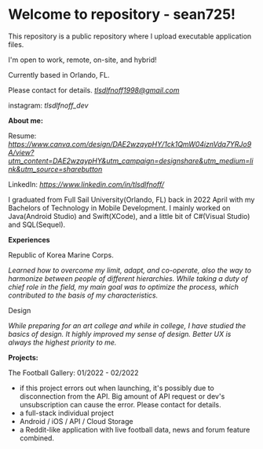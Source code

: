 # Welcome to repository - sean725!

This repository is a public repository where I upload executable application files.

I'm open to work, remote, on-site, and hybrid!

Currently based in Orlando, FL.

Please contact for details.
*tlsdlfnoff1998@gmail.com*

instagram: *tlsdlfnoff_dev*


**About me:**

Resume: *https://www.canva.com/design/DAE2wzqypHY/1ck1QmW04iznVdq7YRJo9A/view?utm_content=DAE2wzqypHY&utm_campaign=designshare&utm_medium=link&utm_source=sharebutton*

LinkedIn: *https://www.linkedin.com/in/tlsdlfnoff/*

I graduated from Full Sail University(Orlando, FL) back in 2022 April with my Bachelors of Technology in Mobile Development. I mainly worked on Java(Android Studio) and Swift(XCode), and a little bit of C#(Visual Studio) and SQL(Sequel).

**Experiences**

Republic of Korea Marine Corps.

*Learned how to overcome my limit, adapt, and co-operate, also the way to harmonize between people of different hierarchies. While taking a duty of chief role in the field, my main goal was to optimize the process, which contributed to the basis of my characteristics.*

Design 

*While preparing for an art college and while in college, 
I have studied the basics of design. It highly improved my sense of design. Better UX is always the highest priority to me.*

**Projects:**

The Football Gallery: 01/2022 - 02/2022

- if this project errors out when launching, it's possibly due to disconnection from the API. Big amount of API request or dev's unsubscription can cause the error. Please contact for details.
- a full-stack individual project
- Android / iOS / API / Cloud Storage
- a Reddit-like application with live football data, news and forum feature combined. 